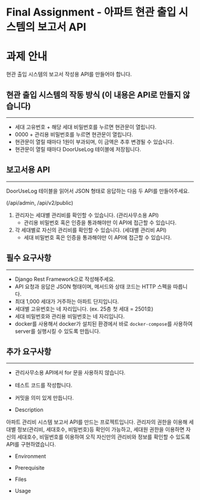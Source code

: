 # Final Assignment - 아파트 현관 출입 시스템의 보고서 API
# 과제 안내


현관 출입 시스템의 보고서 작성용 API를 만들어야 합니다.

## 현관 출입 시스템의 작동 방식 (이 내용은 API로 만들지 않습니다)

---

- 세대 고유번호 + 해당 세대 비밀번호를 누르면 현관문이 열립니다.
- 0000 + 관리용 비밀번호를 누르면 현관문이 열립니다.
- 현관문이 열릴 때마다 1원이 부과되며, 이 금액은 추후 변경될 수 있습니다.
- 현관문이 열릴 때마다 DoorUseLog 테이블에 저장됩니다.

## 보고서용 API

---

DoorUseLog 테이블을 읽어서 JSON 형태로 응답하는 다음 두 API를 만들어주세요.

(/api/admin, /api/v2/public)

1. 관리자는 세대별 관리비를 확인할 수 있습니다. (관리사무소용 API)
    - 관리용 비밀번호 혹은 인증을 통과해야만 이 API에 접근할 수 있습니다.
2. 각 세대별로 자신의 관리비를 확인할 수 있습니다. (세대별 관리비 API)
    - 세대 비밀번호 혹은 인증을 통과해야만 이 API에 접근할 수 있습니다.

## 필수 요구사항

---

- Django Rest Framework으로 작성해주세요.
- API 요청과 응답은 JSON 형태이며, 메서드와 상태 코드는 HTTP 스펙을 따릅니다.
- 최대 1,000 세대가 거주하는 아파트 단지입니다.
- 세대별 고유번호는 네 자리입니다. (ex. 25층 첫 세대 = 2501호)
- 세대 비밀번호와 관리용 비밀번호는 네 자리입니다.
- docker를 사용해서 docker가 설치된 환경에서 바로 `docker-compose`를 사용하여 server를 실행시킬 수 있도록 만듭니다.

## 추가 요구사항

---

- 관리사무소용 API에서 for 문을 사용하지 않습니다.
- 테스트 코드를 작성합니다.
- 커밋을 의미 있게 만듭니다.

- Description

<!-- 프로젝트에 대한 간단한 설명을 기술한다. 어떠한 일을 수행하기 위한 프로젝트인지, 어떠한 서비스를 위한 것인지를 작성하면 된다. 너무 길게 작성하기 보단 간결하고 명료하게 작성하는 것이 좋다. 프로젝트의 가치를 전달하는 것도 좋다. -->
아파트 관리비 시스템 보고서 API를 만드는 프로젝트입니다. 
관리자의 권한을 이용해 세대별 정보(관리비, 세대호수, 비밀번호)등 확인이 가능하고, 세대원 권한을 이용하면 자신의 세대호수, 비밀번호를 이용하여 오직 자신만의 관리비와 정보를 확인할 수 있도록 API를 구현하였습니다. 



- Environment

<!-- 실행환경에 대해 작성하면 된다. OS나 컴파일러 혹은 Hardware와 관련된 환경을 작성하면 된다. Multicore 환경에서 돌아가는 프로그램이라면 CPU나 RAM 같은 것들을 작성해도 좋다. -->

- Prerequisite

<!-- 작성한 코드를 실행하기 전에 설치해야할 pakage나 의존성이 걸리는 문제들을 설명하면 된다. -->

- Files

<!-- 이 항목은 내가 추가한 것이다. 중요한 코드 파일들 몇 개를 대상으로 해당 파일이 어떠한 역할을 하는 파일인지를 간단히 설명해주면 전반적인 맥락을 파악하기에 좋을 것 같아 추가하였다. -->

- Usage

<!-- 작성한 코드를 어떻게 실행해야 하는지에 대한 가이드라인이다. Usage Example을 함께 작성하면 좋다.

이 외에도 라이센스, contributing 같은 것들도 있지만 처음부터 readme를 복잡하게 작성하기 보단 프로젝트의 규모가 커지면서 디테일하게 추가하며 다듬는 것이 좋다. -->

